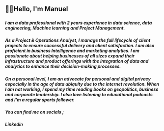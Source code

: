 ## 👋🏾Hello, I'm Manuel 
##### 
##### I am a data professional with 2 years experience in data science, data engineering, Machine learning and Project Management. 

##### As a Project & Operations Analyst, I manage the full lifecycle of client projects to ensure successful delivery and client satisfaction. I am also proficient in business Intelligence and marketing analytics. I am passionate about helping businesses of all sizes expand their infrastructure and product offerings with the integration of data and analytics to enhance their decision-making processes.

##### On a personal level, I am an advocate for personal and digital privacy especially in the age of data ubiquity due to the internet revolution. When I am not working, I spend my time reading books on geopolitics, business and corporate leadership. I also love listening to educational podcasts and I'm a regular sports follower. 

##### You can find me on socials ;
##### Linkedin 


